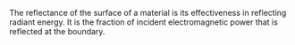  The reflectance of the surface of a material is its effectiveness in reflecting radiant energy. It is the fraction of incident electromagnetic power that is reflected at the boundary.